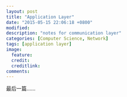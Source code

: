```yaml
---
layout: post
title: "Application Layer"
date: "2015-05-15 22:06:18 +0800"
modified: 
description: "notes for communication layer"
categories: [Computer Science, Network]
tags: [application layer]
image:
  feature: 
  credit: 
  creditlink: 
comments: 
---
```


最后一篇……
